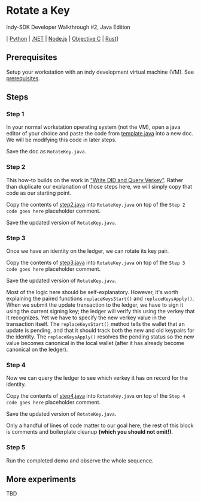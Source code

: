 # Rotate a Key

Indy-SDK Developer Walkthrough #2, Java Edition

[ [Python](../python/README.md) | [.NET](../../not-yet-written.md) | [Node.js](../../not-yet-written.md) | [Objective C](../../not-yet-written.md) | [Rust](../rust/README.md)]


## Prerequisites

Setup your workstation with an indy development virtual machine (VM). See [prerequisites](../../prerequisites.md).

## Steps

### Step 1

In your normal workstation operating system (not the VM), open a java editor of your
choice and paste the code from [template.java](template.java)
into a new doc. We will be modifying this code in later steps.

Save the doc as `RotateKey.java`.

### Step 2

This how-to builds on the work in
["Write DID and Query Verkey"](../write-did-and-query-verkey/../not-yet-written.md).
Rather than duplicate our explanation of those steps here, we will simply
copy that code as our starting point.

Copy the contents of [step2.java](step2.java) into
`RotateKey.java` on top of the `Step 2 code goes here` placeholder comment.

Save the updated version of `RotateKey.java`.

### Step 3

Once we have an identity on the ledger, we can rotate its key pair.

Copy the contents of [step3.java](step3.java) into
`RotateKey.java` on top of the `Step 3 code goes here` placeholder comment.

Save the updated version of `RotateKey.java`.

Most of the logic here should be self-explanatory. However, it's worth
explaining the paired functions `replaceKeysStart()` and `replaceKeysApply()`.
When we submit the update transaction to the ledger, we have to sign it
using the current signing key; the ledger will verify this using the
verkey that it recognizes. Yet we have to specify the new verkey value
in the transaction itself. The `replaceKeysStart()` method tells the wallet
that an update is pending, and that it should track both the new and old keypairs
for the identity. The `replaceKeysApply()` resolves the pending status
so the new value becomes canonical in the local wallet (after it has
already become canonical on the ledger).

### Step 4

Now we can query the ledger to see which verkey it has on record for the
identity.

Copy the contents of [step4.java](step4.java) into
`RotateKey.java` on top of the `Step 4 code goes here` placeholder comment.

Save the updated version of `RotateKey.java`.

Only a handful of lines of code matter to our goal here; the rest of this
block is comments and boilerplate cleanup **(which you should not omit!)**.

### Step 5

Run the completed demo and observe the whole sequence.

## More experiments

TBD
